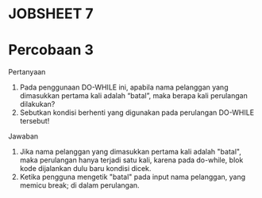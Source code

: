 # JOBSHEET 7
# Percobaan 3


Pertanyaan
1. Pada penggunaan DO-WHILE ini, apabila nama pelanggan yang dimasukkan pertama kali adalah “batal”, maka berapa kali perulangan dilakukan? 
2. Sebutkan kondisi berhenti yang digunakan pada perulangan DO-WHILE tersebut! 


Jawaban
1. Jika nama pelanggan yang dimasukkan pertama kali adalah "batal", maka perulangan hanya terjadi satu kali, karena pada do-while, blok kode dijalankan dulu baru kondisi dicek.
2. Ketika pengguna mengetik "batal" pada input nama pelanggan, yang memicu break; di dalam perulangan.